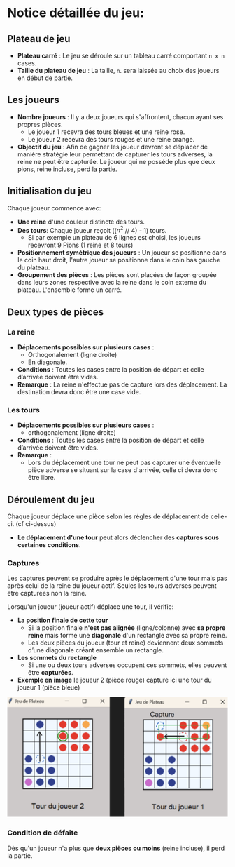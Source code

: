 # Notice détaillée du jeu: 

## Plateau de jeu

- **Plateau carré** : Le jeu se déroule sur un tableau carré comportant `n x n` cases.
- **Taille du plateau de jeu** : La taille, `n`. sera laissée au choix des joueurs en début de partie.

## Les joueurs

- **Nombre joueurs** : Il y a deux joueurs qui s'affrontent, chacun ayant ses propres pièces.
  - Le joueur 1 recevra des tours bleues et une reine rose.
  - Le joueur 2 recevra des tours rouges et une reine orange.
- **Objectif du jeu** : Afin de gagner les joueur devront se déplacer de manière stratégie leur permettant de capturer les tours adverses, la reine ne peut être capturée. Le joueur qui ne posséde plus que deux pions, reine incluse, perd la partie. 

## Initialisation du jeu

Chaque joueur commence avec:
- **Une reine** d'une couleur distincte des tours.
- **Des tours**: Chaque joueur reçoit (($n^2$ // 4) - 1) tours. 
  - Si par exemple un plateau de 6 lignes est choisi, les joueurs recevront 9 Pions (1 reine et 8 tours)
- **Positionnement symétrique des joueurs** : Un joueur se positionne dans le coin haut droit, l'autre joueur se positionne dans le coin bas gauche du plateau. 
- **Groupement des pièces** : Les pièces sont placées de façon groupée dans leurs zones respective avec la reine dans le coin externe du plateau. L'ensemble forme un carré.

## Deux types de pièces

### La reine
- **Déplacements possibles sur plusieurs cases** : 
  - Orthogonalement (ligne droite) 
  - En diagonale.
- **Conditions** : Toutes les cases entre la position de départ et celle d’arrivée doivent être vides.
- **Remarque** : La reine n'effectue pas de capture lors des déplacement. La destination devra donc être une case vide.

### Les tours
- **Déplacements possibles sur plusieurs cases** : 
  - orthogonalement (ligne droite)
- **Conditions** : Toutes les cases entre la position de départ et celle d’arrivée doivent être vides.
- **Remarque** : 
  - Lors du déplacement une tour ne peut pas capturer une éventuelle pièce adverse se situant sur la case d'arrivée, celle ci devra donc être libre.

## Déroulement du jeu

Chaque joueur déplace une pièce selon les régles de déplacement de celle-ci. (cf ci-dessus)
- **Le déplacement d'une tour** peut alors déclencher des **captures sous certaines conditions**.

### Captures

Les captures peuvent se produire après le déplacement d'une tour mais pas après celui de la reine du joueur actif. 
Seules les tours adverses peuvent être capturées non la reine.

Lorsqu'un joueur (joueur actif) déplace une tour, il vérifie:
- **La position finale de cette tour**
    - Si la position finale **n'est pas alignée** (ligne/colonne) avec **sa propre reine** mais forme une **diagonale** d'un rectangle avec sa propre reine.
    - Les deux pièces du joueur (tour et reine) deviennent deux sommets d’une diagonale créant ensemble un rectangle.
- **Les sommets du rectangle**  
    - Si une ou deux tours adverses occupent ces sommets, elles peuvent être **capturées**.
- **Exemple en image** le joueur 2 (pièce rouge) capture ici une tour du joueur 1 (pièce bleue)

![Capture d'écran](../picture/capture.png)

### Condition de défaite

Dès qu'un joueur n'a plus que **deux pièces ou moins** (reine incluse), il perd la partie.



